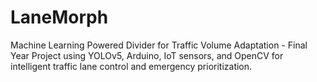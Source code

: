 # LaneMorph
Machine Learning Powered Divider for Traffic Volume Adaptation - Final Year Project using YOLOv5, Arduino, IoT sensors, and OpenCV for intelligent traffic lane control and emergency prioritization.
